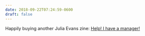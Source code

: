 ```yaml
---
date: 2018-09-22T07:24:59-0600
draft: false
---
```




Happily buying another Julia Evans zine: [Help! I have a manager!](https://gumroad.com/l/manager-zine)



